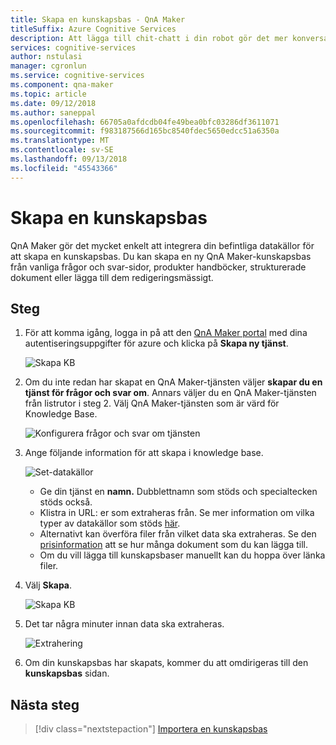 ```yaml
---
title: Skapa en kunskapsbas - QnA Maker
titleSuffix: Azure Cognitive Services
description: Att lägga till chit-chatt i din robot gör det mer konversationsanpassade och engagerande. QnA Maker kan du enkelt lägga till en i förväg uppsättning övre chit-chatt i din Kunskapsbas. Detta kan vara en startpunkt för din robot chit-chatt och spara tid och pengar på att skriva dem från grunden.
services: cognitive-services
author: nstulasi
manager: cgronlun
ms.service: cognitive-services
ms.component: qna-maker
ms.topic: article
ms.date: 09/12/2018
ms.author: saneppal
ms.openlocfilehash: 66705a0afdcdb04fe49bea0bfc03286df3611071
ms.sourcegitcommit: f983187566d165bc8540fdec5650edcc51a6350a
ms.translationtype: MT
ms.contentlocale: sv-SE
ms.lasthandoff: 09/13/2018
ms.locfileid: "45543366"
---
```

# <a name="create-a-knowledge-base"></a>Skapa en kunskapsbas

QnA Maker gör det mycket enkelt att integrera din befintliga datakällor för att skapa en kunskapsbas. Du kan skapa en ny QnA Maker-kunskapsbas från vanliga frågor och svar-sidor, produkter handböcker, strukturerade dokument eller lägga till dem redigeringsmässigt.

## <a name="steps"></a>Steg

1. För att komma igång, logga in på att den [QnA Maker portal](https://qnamaker.ai) med dina autentiseringsuppgifter för azure och klicka på **Skapa ny tjänst**.

    ![Skapa KB ](../media/qnamaker-how-to-create-kb/create-new-service.png)

2. Om du inte redan har skapat en QnA Maker-tjänsten väljer **skapar du en tjänst för frågor och svar om**. Annars väljer du en QnA Maker-tjänsten från listrutor i steg 2. Välj QnA Maker-tjänsten som är värd för Knowledge Base.

    ![Konfigurera frågor och svar om tjänsten](../media/qnamaker-how-to-create-kb/setup-qna-resource.png)

3. Ange följande information för att skapa i knowledge base.

    ![Set-datakällor](../media/qnamaker-how-to-create-kb/set-data-sources.png)

    - Ge din tjänst en **namn.** Dubblettnamn som stöds och specialtecken stöds också.
    - Klistra in URL: er som extraheras från. Se mer information om vilka typer av datakällor som stöds [här](../Concepts/data-sources-supported.md).
    - Alternativt kan överföra filer från vilket data ska extraheras. Se den [prisinformation](https://aka.ms/qnamaker-pricing
) att se hur många dokument som du kan lägga till.
    - Om du vill lägga till kunskapsbaser manuellt kan du hoppa över länka filer.

4. Välj **Skapa**.

    ![Skapa KB](../media/qnamaker-how-to-create-kb/create-kb.png)

5. Det tar några minuter innan data ska extraheras.

    ![Extrahering](../media/qnamaker-how-to-create-kb/hang-tight-extraction.png)

6. Om din kunskapsbas har skapats, kommer du att omdirigeras till den **kunskapsbas** sidan.

## <a name="next-steps"></a>Nästa steg

> [!div class="nextstepaction"]
> [Importera en kunskapsbas](../Tutorials/migrate-knowledge-base.md)
